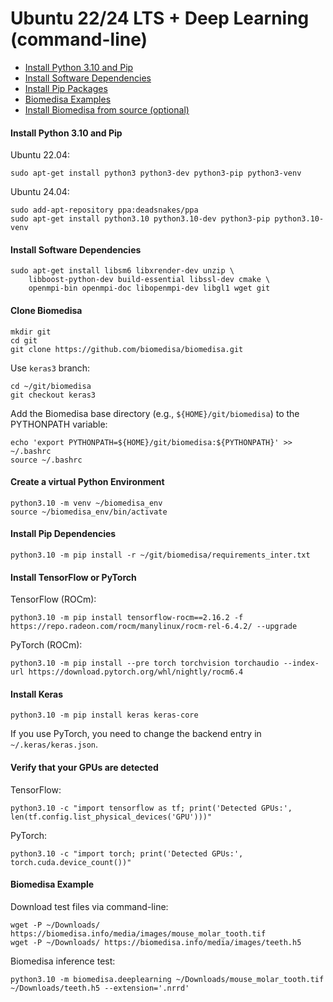 # Ubuntu 22/24 LTS + Deep Learning (command-line)

- [Install Python 3.10 and Pip](#install-python-and-pip)
- [Install Software Dependencies](#install-software-dependencies)
- [Install Pip Packages](#install-pip-packages)
- [Biomedisa Examples](#biomedisa-examples)
- [Install Biomedisa from source (optional)](#install-biomedisa-from-source-optional)

#### Install Python 3.10 and Pip
Ubuntu 22.04:
```
sudo apt-get install python3 python3-dev python3-pip python3-venv
```
Ubuntu 24.04:
```
sudo add-apt-repository ppa:deadsnakes/ppa
sudo apt-get install python3.10 python3.10-dev python3-pip python3.10-venv
```

#### Install Software Dependencies
```
sudo apt-get install libsm6 libxrender-dev unzip \
    libboost-python-dev build-essential libssl-dev cmake \
    openmpi-bin openmpi-doc libopenmpi-dev libgl1 wget git
```

#### Clone Biomedisa
```
mkdir git
cd git
git clone https://github.com/biomedisa/biomedisa.git
```
Use `keras3` branch:
```
cd ~/git/biomedisa
git checkout keras3
```
Add the Biomedisa base directory (e.g., `${HOME}/git/biomedisa`) to the PYTHONPATH variable:
```
echo 'export PYTHONPATH=${HOME}/git/biomedisa:${PYTHONPATH}' >> ~/.bashrc
source ~/.bashrc
```

#### Create a virtual Python Environment
```
python3.10 -m venv ~/biomedisa_env
source ~/biomedisa_env/bin/activate
```

#### Install Pip Dependencies
```
python3.10 -m pip install -r ~/git/biomedisa/requirements_inter.txt
```

#### Install TensorFlow or PyTorch
TensorFlow (ROCm):
```
python3.10 -m pip install tensorflow-rocm==2.16.2 -f https://repo.radeon.com/rocm/manylinux/rocm-rel-6.4.2/ --upgrade
```
PyTorch (ROCm):
```
python3.10 -m pip install --pre torch torchvision torchaudio --index-url https://download.pytorch.org/whl/nightly/rocm6.4
```

#### Install Keras
```
python3.10 -m pip install keras keras-core
```
If you use PyTorch, you need to change the backend entry in `~/.keras/keras.json`.

#### Verify that your GPUs are detected
TensorFlow:
```
python3.10 -c "import tensorflow as tf; print('Detected GPUs:', len(tf.config.list_physical_devices('GPU')))"
```
PyTorch:
```
python3.10 -c "import torch; print('Detected GPUs:', torch.cuda.device_count())"
```

#### Biomedisa Example
Download test files via command-line:
```
wget -P ~/Downloads/ https://biomedisa.info/media/images/mouse_molar_tooth.tif
wget -P ~/Downloads/ https://biomedisa.info/media/images/teeth.h5
```
Biomedisa inference test:
```
python3.10 -m biomedisa.deeplearning ~/Downloads/mouse_molar_tooth.tif ~/Downloads/teeth.h5 --extension='.nrrd'
```

